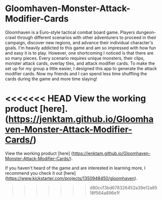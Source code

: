 # Gloomhaven-Monster-Attack-Modifier-Cards

Gloomhaven is a Euro-style tactical combat board game. Players dungeon-crawl through different scenarios with other adventurers to proceed in their campaign, discover new regions, and advance their individual character's goals. I'm heavily addicted to this game and am so impressed with how fun and easy it is to play. However, one shortcoming I noticed is that there are so many pieces. Every scenario requires unique monsters, their clips, monster attack cards, overlay tiles, and attack modifier cards. To make the set up for my group a little easier, I designed this app to generate the attack modifier cards. Now my friends and I can spend less time shuffling the cards during the game and more time slaying!

<<<<<<< HEAD
View the working product [here]. (https://jenktam.github.io/Gloomhaven-Monster-Attack-Modifier-Cards/)
=======
View the working product [here] (https://jenktam.github.io/Gloomhaven-Monster-Attack-Modifier-Cards/).

If you haven't heard of the game and are interested in learning more, I recommend you check it out [here] (https://www.kickstarter.com/projects/1350948450/gloomhaven).
>>>>>>> d80ccf3bd678326452a39e12a6518f564a896e1f
